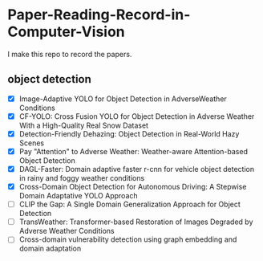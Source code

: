 # Paper-Reading-Record-in-Computer-Vision 
I make this repo to record the papers.
## object detection
- [x] Image-Adaptive YOLO for Object Detection in AdverseWeather Conditions
- [x] CF-YOLO: Cross Fusion YOLO for Object Detection in Adverse Weather With a High-Quality Real Snow Dataset
- [x] Detection-Friendly Dehazing: Object Detection in Real-World Hazy Scenes
- [x] Pay "Attention" to Adverse Weather: Weather-aware Attention-based Object Detection
- [x] DAGL-Faster: Domain adaptive faster r-cnn for vehicle object detection in
rainy and foggy weather conditions
- [x] Cross-Domain Object Detection for Autonomous Driving: A Stepwise Domain Adaptative YOLO Approach
- [ ] CLIP the Gap: A Single Domain Generalization Approach for Object Detection
- [ ] TransWeather: Transformer-based Restoration of Images Degraded by Adverse Weather Conditions
- [ ] Cross-domain vulnerability detection using graph embedding and domain adaptation
